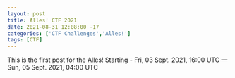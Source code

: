 ```yaml
---
layout: post
title: Alles! CTF 2021
date: 2021-08-31 12:08:00 -17
categories: ['CTF Challenges','Alles!']
tags: [CTF]
---
```


This is the first post for the Alles!
Starting - Fri, 03 Sept. 2021, 16:00 UTC — Sun, 05 Sept. 2021, 04:00 UTC